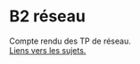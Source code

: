# B2 réseau

Compte rendu des TP de réseau.  
[Liens vers les sujets.](https://gitlab.com/it4lik/b2-reseau-2023/-/tree/master/tp?ref_type=heads)
